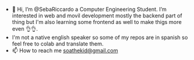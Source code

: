 - 👋 Hi, I’m @SebaRiccardo a Computer Engineering Student. I’m interested in web and movil development mostly the backend part of thing but I'm also learning some frontend as well to make thigs more even 👌👌.
- I'm not a native english speaker so some of my repos are in spanish so feel free to colab and translate them.
- 📫 How to reach me soathekid@gmail.com

